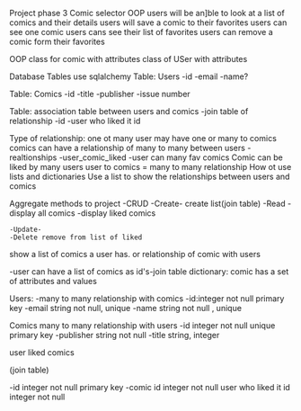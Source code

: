 Project phase 3 Comic selector
OOP
users will be an]ble to look at a list of comics and their details
users will save a comic to their favorites
users can see one comic
users cans see their list of favorites
users can remove a comic form their favorites

OOP class for comic with attributes
class of USer with attributes

Database Tables
use sqlalchemy
Table: Users
-id
-email
-name?

Table: Comics
-id
-title
-publisher
-issue number

Table: association table between users and comics
-join table of relationship
-id
-user who liked it id

Type of relationship: one ot many user may have one or many to comics
comics can have a relationship of many to many between users
-realtionships
-user_comic_liked
-user can many fav comics
Comic can be liked by many users
user to comics = many to many relationship
How ot use lists and dictionaries Use a list to show the relationships between users and comics

Aggregate methods to project
-CRUD
-Create- create list(join table)
-Read
-display all comics
-display liked comics

    -Update-
    -Delete remove from list of liked

show a list of comics a user has. or relationship of comic with users

-user can have a list of comics as id's-join table
dictionary: comic has a set of attributes and values

Users:
-many to many relationship with comics
-id:integer not null primary key
-email string not null, unique
-name string not null , unique

Comics 
many to many relationship with users
-id integer not null unique primary key
-publisher string not null
-title string, integer

user liked comics

(join table)

-id integer not null primary key
-comic id integer not null
user who liked it id integer not null

